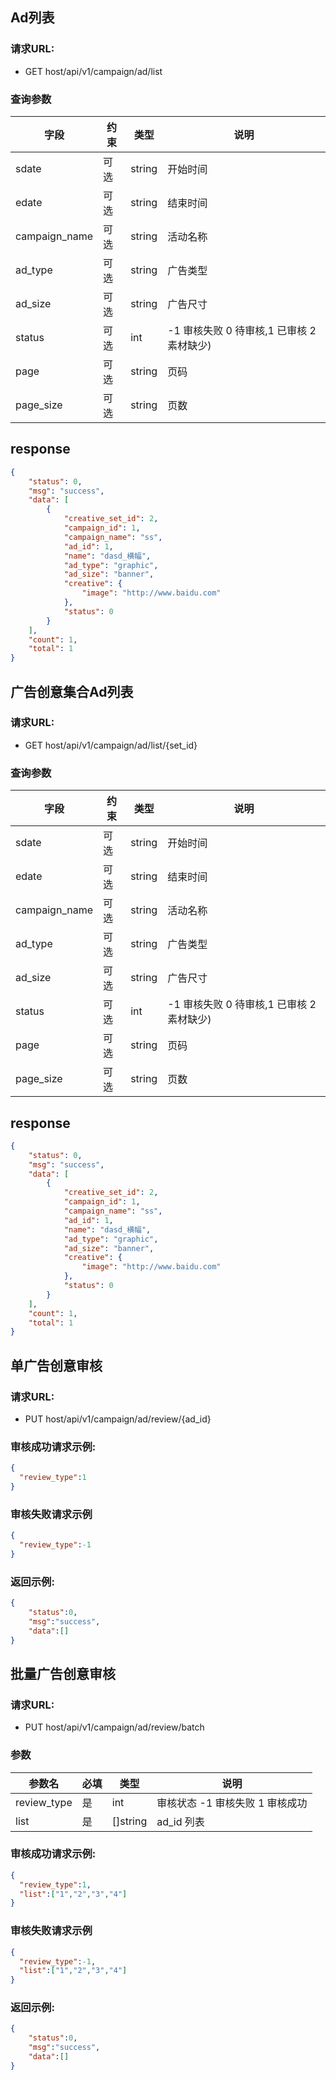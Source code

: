 ## Ad列表
### 请求URL:
- GET host/api/v1/campaign/ad/list

### 查询参数
| 字段 | 约束 | 类型 | 说明 |
| --- | --- | --- | --- |
| sdate | 可选 | string | 开始时间 |
| edate | 可选 | string | 结束时间 |
| campaign_name | 可选 | string | 活动名称 |
| ad_type | 可选 | string | 广告类型 |
| ad_size | 可选 | string | 广告尺寸 |
| status | 可选 | int | -1 审核失败 0 待审核,1 已审核 2 素材缺少) |
| page | 可选 | string | 页码 |
| page_size | 可选 | string | 页数 |

## response
```json
{
    "status": 0,
    "msg": "success",
    "data": [
        {
            "creative_set_id": 2,
            "campaign_id": 1,
            "campaign_name": "ss",
            "ad_id": 1,
            "name": "dasd_横幅",
            "ad_type": "graphic",
            "ad_size": "banner",
            "creative": {
                "image": "http://www.baidu.com"
            },
            "status": 0
        }
    ],
    "count": 1,
    "total": 1
}
```

## 广告创意集合Ad列表
### 请求URL:
- GET host/api/v1/campaign/ad/list/{set_id}

### 查询参数
| 字段 | 约束 | 类型 | 说明 |
| --- | --- | --- | --- |
| sdate | 可选 | string | 开始时间 |
| edate | 可选 | string | 结束时间 |
| campaign_name | 可选 | string | 活动名称 |
| ad_type | 可选 | string | 广告类型 |
| ad_size | 可选 | string | 广告尺寸 |
| status | 可选 | int | -1 审核失败 0 待审核,1 已审核 2 素材缺少) |
| page | 可选 | string | 页码 |
| page_size | 可选 | string | 页数 |

## response
```json
{
    "status": 0,
    "msg": "success",
    "data": [
        {
            "creative_set_id": 2,
            "campaign_id": 1,
            "campaign_name": "ss",
            "ad_id": 1,
            "name": "dasd_横幅",
            "ad_type": "graphic",
            "ad_size": "banner",
            "creative": {
                "image": "http://www.baidu.com"
            },
            "status": 0
        }
    ],
    "count": 1,
    "total": 1
}
```

## 单广告创意审核
### 请求URL:
- PUT host/api/v1/campaign/ad/review/{ad_id} 

### 审核成功请求示例:
```json
{
  "review_type":1
}
```

### 审核失败请求示例
```json
{
  "review_type":-1
}
```

### 返回示例:
```json
{
    "status":0,
    "msg":"success",
    "data":[]
}
```

## 批量广告创意审核
### 请求URL:
- PUT host/api/v1/campaign/ad/review/batch

### 参数
| 参数名 | 必填 | 类型 | 说明 |
| --- | --- | --- | --- |
| review_type | 是 | int | 审核状态 -1 审核失败  1 审核成功 |
| list | 是 | []string | ad_id 列表 |


### 审核成功请求示例:
```json
{
  "review_type":1,
  "list":["1","2","3","4"]
}
```

### 审核失败请求示例
```json
{
  "review_type":-1,
  "list":["1","2","3","4"]
}
```

### 返回示例:
```json
{
    "status":0,
    "msg":"success",
    "data":[]
}
```


